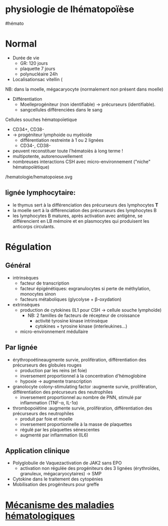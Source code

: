 # physiologie de lhématopoïèse
#hémato 



# Normal


- Durée de vie 
    - GR: 120 jours 
    - plaquette 7 jours 
    - polynucléaire 24h 
- Localisationsac vitellin (

NB: dans la moelle, mégacaryocyte (normalement non présent dans moelle) 

- Différentiation 
    - Moelleprogéniteur (non identifiable) -> précurseurs (identifiable). 
    - sangcellules différenciées dans le sang 

Cellules souches hématopoïetique 

- CD34+, CD38- 
- -> progéniteur lymphoide ou myéloide 
    - différentiation restreinte à 1 ou 2 lignées 
    - CD34-, CD38- 
- peuvent reconstituer toute l'hématoiès à long terme ! 
- multipotente, autorenouvellement 
- nombreuses interactions CSH avec micro-environnement ("niche"
  hématopoïètique) 

 
/hematologie/hematopoiese.svg



## lignée lymphocytaire:


- le thymus sert à la différenciation des précurseurs des lymphocytes **T** 
- la moelle sert à la différenciation des précurseurs des lymphocytes B 
- les lymphocytes B matures, après activation avec antigène, se différencient en LB mémoire et en plasmocytes qui produisent les
  anticorps circulants. 


# Régulation



## Général


- intrinsèques 
    - facteur de transcription 
    - facteur épigénétiques: exgranulocytes si perte de méthylation, monocytes sinon 
    - facteurs métaboliques (glycolyse + β-oxydation) 
- extrinsèques 
    - production de cytokines (IL1 pour CSH -> cellule souche lymphoïde) 
        - NB: 2 familles de facteurs de récepteur de croissance 
            - activité tyrosine kinase intrinsèque 
            - cytokines + tyrosine kinase (interleukines…) 
    - micro-environnement médullaire 


## Par lignée


- érythropoétineaugmente survie, prolifération, différentiation des précurseurs des globules rouges 
    - production par les reins (et foie) 
    - inversement proportionnel à la concentration d'hémoglobine 
    - hypoxie -> augmente transcription 
- granolocyte colony-stimulating factor :augmente survie, prolifération, différentiation des précurseurs des neutrophiles 
    - inversement proportionnel au nombre de PNN, stimulé par inflammation (TNF-α, IL-1α) 
- thrombopoiétine :augmente survie, prolifération, différentiation des précurseurs des neutrophiles 
    - produit par foie et moelle 
    - inversement proportionnelle à la masse de plaquettes 
    - régulé par les plaquettes sénescentes 
    - augmenté par inflammation (IL6) 


## Application clinique


- Polyglobulie de Vaquezactivation de JAK2 sans EPO 
    - activation non régulée des progéniteurs des 3 lignées (érythroïdes, granuleux, mégacaryocytaires) -> SMP 
- Cytokine dans le traitement des cytopénies 
- Mobilisation des progéniteurs pour greffe 


# [Mécanisme des maladies hématologiques](#mc3a9canisme-des-maladies-hc3a9matologiquesnorgmd)

